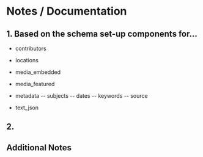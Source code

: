 # Notes / Documentation

## 1. Based on the schema set-up components for...

- contributors
- locations
- media_embedded
- media_featured
- metadata
  -- subjects
  -- dates
  -- keywords
  -- source

- text_json <!-- how to parse? -->

<!-- "text": {
        "json":
        ...
      }
  -->

<!--
"embeddedMedia" & "featuredMedia" id's are linked to
 -->

## 2.

## Additional Notes
